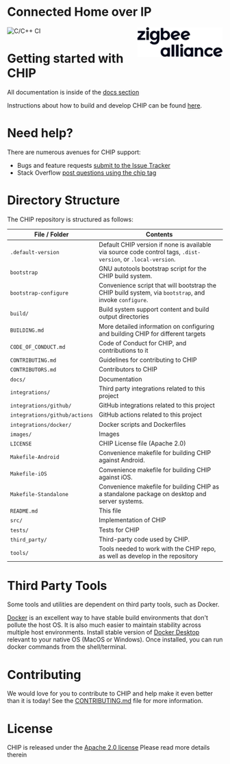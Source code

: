 # Connected Home over IP

![C/C++ CI](https://github.com/project-chip/connectedhomeip/workflows/World%20Build/badge.svg)
<img src="images/logo.svg" width="200px" align="right">

# Getting started with CHIP

All documentation is inside of the [docs section](./docs/README.md)

Instructions about how to build and develop CHIP can be found [here](./docs/README.md#BuildingandDeveloping).

# Need help?

There are numerous avenues for CHIP support:
* Bugs and feature requests [submit to the Issue Tracker](https://github.com/project-chip/connectedhomeip/issues)
* Stack Overflow [post questions using the chip tag](http://stackoverflow.com/questions/tagged/chip)

# Directory Structure

The CHIP repository is structured as follows:

| File / Folder | Contents |
|----|----|
| `.default-version` | Default CHIP version if none is available via source code control tags, `.dist-version`, or `.local-version`.|
| `bootstrap` | GNU autotools bootstrap script for the CHIP build system. |
| `bootstrap-configure` | Convenience script that will bootstrap the CHIP build system, via `bootstrap`, and invoke `configure`.|
| `build/` | Build system support content and build output directories |
| `BUILDING.md` | More detailed information on configuring and building CHIP for different targets |
| `CODE_OF_CONDUCT.md` | Code of Conduct for CHIP, and contributions to it |
| `CONTRIBUTING.md` | Guidelines for contributing to CHIP |
| `CONTRIBUTORS.md` | Contributors to CHIP |
| `docs/` | Documentation |
| `integrations/` |  Third party integrations related to this project |
| `integrations/github/` |  GitHub integrations related to this project |
| `integrations/github/actions` |  GitHub actions related to this project |
| `integrations/docker/` |  Docker scripts and Dockerfiles |
| `images/` | Images |
| `LICENSE` | CHIP License file (Apache 2.0) |
| `Makefile-Android` | Convenience makefile for building CHIP against Android.|
| `Makefile-iOS` | Convenience makefile for building CHIP against iOS.|
| `Makefile-Standalone` | Convenience makefile for building CHIP as a standalone package on desktop and server systems. |
| `README.md` | This file |
| `src/` | Implementation of CHIP|
| `tests/` | Tests for CHIP |
| `third_party/` | Third-party code used by CHIP.|
| `tools/` | Tools needed to work with the CHIP repo, as well as develop in the repository |

# Third Party Tools

Some tools and utilities are dependent on third party tools, such as Docker.

[Docker](https://www.docker.com) is an excellent way to have stable build environments that don't pollute the host OS. It is also much easier to maintain stability across multiple host environments. Install stable version of [Docker Desktop](https://www.docker.com/products/docker-desktop) relevant to your native OS (MacOS or Windows). Once installed, you can run docker commands from the shell/terminal.

# Contributing

We would love for you to contribute to CHIP and help make it even
better than it is today! See the [CONTRIBUTING.md](./CONTRIBUTING.md)
file for more information.


# License

CHIP is released under the [Apache 2.0 license](./LICENSE) Please read more details therein
